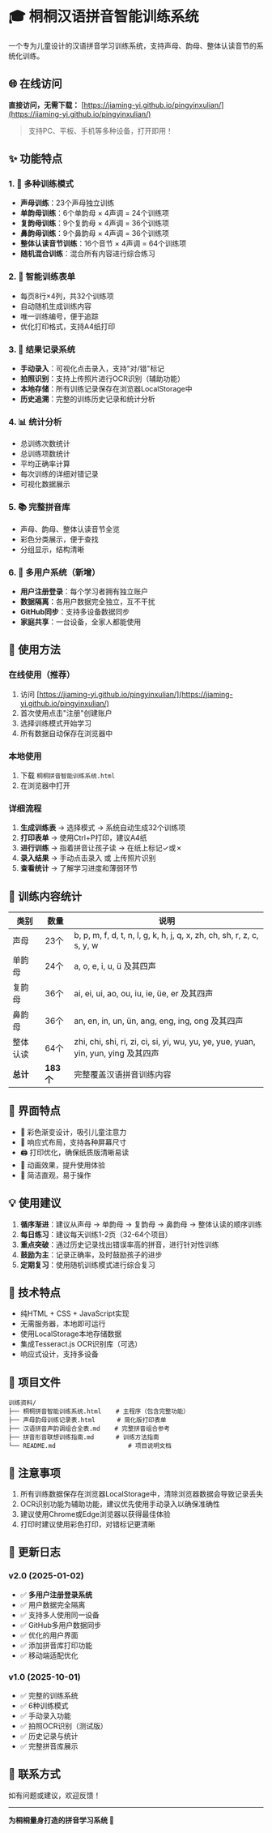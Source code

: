 # 🎓 桐桐汉语拼音智能训练系统

一个专为儿童设计的汉语拼音学习训练系统，支持声母、韵母、整体认读音节的系统化训练。

## 🌐 在线访问

**直接访问，无需下载：** [https://jiaming-yi.github.io/pingyinxulian/](https://jiaming-yi.github.io/pingyinxulian/)

> 支持PC、平板、手机等多种设备，打开即用！

## ✨ 功能特点

### 1. 🎯 多种训练模式
- **声母训练**：23个声母独立训练
- **单韵母训练**：6个单韵母 × 4声调 = 24个训练项
- **复韵母训练**：9个复韵母 × 4声调 = 36个训练项
- **鼻韵母训练**：9个鼻韵母 × 4声调 = 36个训练项
- **整体认读音节训练**：16个音节 × 4声调 = 64个训练项
- **随机混合训练**：混合所有内容进行综合练习

### 2. 📝 智能训练表单
- 每页8行×4列，共32个训练项
- 自动随机生成训练内容
- 唯一训练编号，便于追踪
- 优化打印格式，支持A4纸打印

### 3. 💾 结果记录系统
- **手动录入**：可视化点击录入，支持"对/错"标记
- **拍照识别**：支持上传照片进行OCR识别（辅助功能）
- **本地存储**：所有训练记录保存在浏览器LocalStorage中
- **历史追溯**：完整的训练历史记录和统计分析

### 4. 📊 统计分析
- 总训练次数统计
- 总训练项数统计
- 平均正确率计算
- 每次训练的详细对错记录
- 可视化数据展示

### 5. 📚 完整拼音库
- 声母、韵母、整体认读音节全览
- 彩色分类展示，便于查找
- 分组显示，结构清晰

### 6. 👥 多用户系统（新增）
- **用户注册登录**：每个学习者拥有独立账户
- **数据隔离**：各用户数据完全独立，互不干扰
- **GitHub同步**：支持多设备数据同步
- **家庭共享**：一台设备，全家人都能使用

## 🚀 使用方法

### 在线使用（推荐）
1. 访问 [https://jiaming-yi.github.io/pingyinxulian/](https://jiaming-yi.github.io/pingyinxulian/)
2. 首次使用点击"注册"创建账户
3. 选择训练模式开始学习
4. 所有数据自动保存在浏览器中

### 本地使用
1. 下载 `桐桐拼音智能训练系统.html`
2. 在浏览器中打开

### 详细流程
1. **生成训练表** → 选择模式 → 系统自动生成32个训练项
2. **打印表单** → 使用Ctrl+P打印，建议A4纸
3. **进行训练** → 指着拼音让孩子读 → 在纸上标记✓或✗
4. **录入结果** → 手动点击录入 或 上传照片识别
5. **查看统计** → 了解学习进度和薄弱环节

## 📖 训练内容统计

| 类别 | 数量 | 说明 |
|------|------|------|
| 声母 | 23个 | b, p, m, f, d, t, n, l, g, k, h, j, q, x, zh, ch, sh, r, z, c, s, y, w |
| 单韵母 | 24个 | a, o, e, i, u, ü 及其四声 |
| 复韵母 | 36个 | ai, ei, ui, ao, ou, iu, ie, üe, er 及其四声 |
| 鼻韵母 | 36个 | an, en, in, un, ün, ang, eng, ing, ong 及其四声 |
| 整体认读 | 64个 | zhi, chi, shi, ri, zi, ci, si, yi, wu, yu, ye, yue, yuan, yin, yun, ying 及其四声 |
| **总计** | **183个** | 完整覆盖汉语拼音训练内容 |

## 🎨 界面特点

- 🌈 彩色渐变设计，吸引儿童注意力
- 📱 响应式布局，支持各种屏幕尺寸
- 🖨️ 打印优化，确保纸质版清晰易读
- 💫 动画效果，提升使用体验
- 🎯 简洁直观，易于操作

## 💡 使用建议

1. **循序渐进**：建议从声母 → 单韵母 → 复韵母 → 鼻韵母 → 整体认读的顺序训练
2. **每日练习**：建议每天训练1-2页（32-64个项目）
3. **重点突破**：通过历史记录找出错误率高的拼音，进行针对性训练
4. **鼓励为主**：记录正确率，及时鼓励孩子的进步
5. **定期复习**：使用随机训练模式进行综合复习

## 🔧 技术特点

- 纯HTML + CSS + JavaScript实现
- 无需服务器，本地即可运行
- 使用LocalStorage本地存储数据
- 集成Tesseract.js OCR识别库（可选）
- 响应式设计，支持多设备

## 📁 项目文件

```
训练资料/
├── 桐桐拼音智能训练系统.html    # 主程序（包含完整功能）
├── 声母韵母训练记录表.html      # 简化版打印表单
├── 汉语拼音声韵调组合全表.md    # 完整拼音组合参考
├── 拼音形音联想训练指南.md      # 训练方法指南
└── README.md                    # 项目说明文档
```

## 📝 注意事项

1. 所有训练数据保存在浏览器LocalStorage中，清除浏览器数据会导致记录丢失
2. OCR识别功能为辅助功能，建议优先使用手动录入以确保准确性
3. 建议使用Chrome或Edge浏览器以获得最佳体验
4. 打印时建议使用彩色打印，对错标记更清晰

## 🌟 更新日志

### v2.0 (2025-01-02)
- ✅ **多用户注册登录系统**
- ✅ 用户数据完全隔离
- ✅ 支持多人使用同一设备
- ✅ GitHub多用户数据同步
- ✅ 优化的用户界面
- ✅ 添加拼音库打印功能
- ✅ 移动端适配优化

### v1.0 (2025-10-01)
- ✅ 完整的训练系统
- ✅ 6种训练模式
- ✅ 手动录入功能
- ✅ 拍照OCR识别（测试版）
- ✅ 历史记录与统计
- ✅ 完整拼音库展示

## 📧 联系方式

如有问题或建议，欢迎反馈！

---

**为桐桐量身打造的拼音学习系统 💖** 